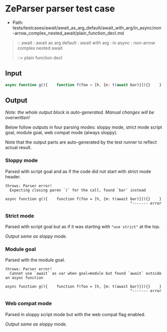 # ZeParser parser test case

- Path: tests/testcases/await/await_as_arg_default/await_with_arg/in_async/non-arrow_complex_nested_await/plain_function_decl.md

> :: await : await as arg default : await with arg : in async : non-arrow complex nested await
>
> ::> plain function decl

## Input

`````js
async function g(){    function f(foo = [h, {m: t(await bar)}]){}    }
`````

## Output

_Note: the whole output block is auto-generated. Manual changes will be overwritten!_

Below follow outputs in four parsing modes: sloppy mode, strict mode script goal, module goal, web compat mode (always sloppy).

Note that the output parts are auto-generated by the test runner to reflect actual result.

### Sloppy mode

Parsed with script goal and as if the code did not start with strict mode header.

`````
throws: Parser error!
  Expecting closing paren `)` for the call, found `bar` instead

async function g(){    function f(foo = [h, {m: t(await bar)}]){}    }
                                                        ^------- error
`````

### Strict mode

Parsed with script goal but as if it was starting with `"use strict"` at the top.

_Output same as sloppy mode._

### Module goal

Parsed with the module goal.

`````
throws: Parser error!
  Cannot use `await` as var when goal=module but found `await` outside an async function

async function g(){    function f(foo = [h, {m: t(await bar)}]){}    }
                                                        ^------- error
`````


### Web compat mode

Parsed in sloppy script mode but with the web compat flag enabled.

_Output same as sloppy mode._
